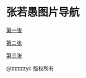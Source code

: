 # 张若愚图片导航

[第一张](rj/lajiku/zryze/zryrentu/zry图1)

[第二张](rj/lajiku/zryze/zryrentu/zry图2)

[第三张](rj/lajiku/zryze/zryrentu/zry图3)

@zzzzzyc 版权所有
